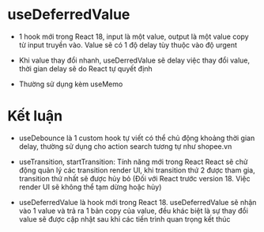 
# useDeferredValue

- 1 hook mới trong React 18, input là một value, output là một value copy từ input truyền vào. Value sẽ có 1 độ delay tùy thuộc vào độ urgent

- Khi value thay đổi nhanh, useDerredValue sẽ delay việc thay đổi value, thời gian delay sẽ do React tự quyết định

- Thường sử dụng kèm useMemo



# Kết luận

- useDebounce là 1 custom hook tự viết có thể chủ động khoảng thời gian delay, thường sử dụng cho action search tương tự như shopee.vn

- useTransition, startTransition: Tính năng mới trong React React sẽ chử động quản lý các transition render UI, khi transition thứ 2 được tham gia, transition thứ nhất sẽ được hủy bỏ (Đối với React trước version 18. Việc render UI sẽ không thể tạm dừng hoặc hủy)

- useDeferredValue là hook mới trong React 18. useDeferredValue sẽ nhận vào 1 value và trả ra 1 bản copy của value, đều khác biệt là sự thay đổi value sẽ được cập nhật sau khi các tiến trình quan trọng kết thúc 
